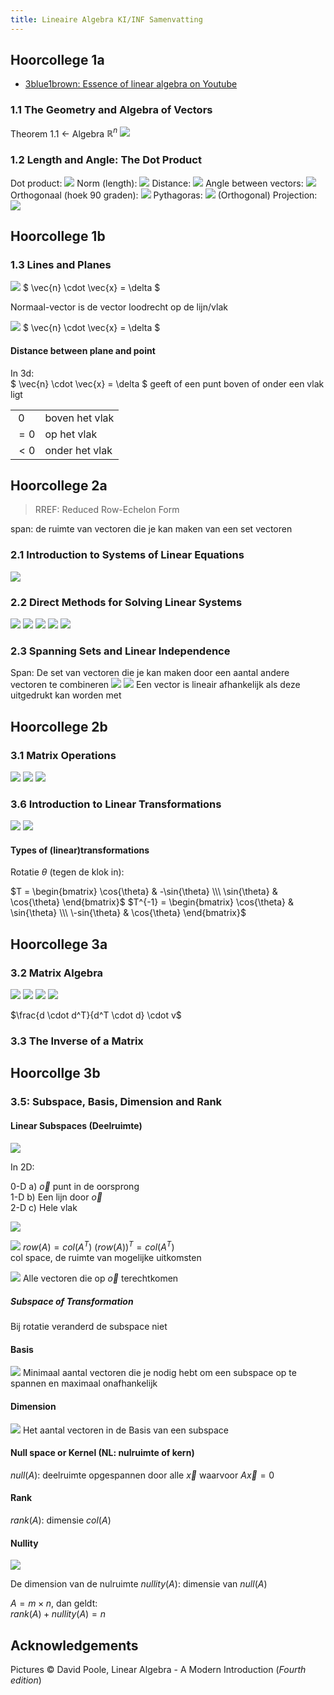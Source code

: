 ```yaml
---
title: Lineaire Algebra KI/INF Samenvatting
---
```

## Hoorcollege 1a

- [3blue1brown: Essence of linear algebra on Youtube](https://www.youtube.com/playlist?list=PLZHQObOWTQDPD3MizzM2xVFitgF8hE_ab)

### 1.1 The Geometry and Algebra of Vectors

Theorem 1.1 <- Algebra $\mathbb{R}^n$
![](1.1/rules.png)

### 1.2 Length and Angle: The Dot Product

Dot product:
![](1.2/dot.png)
Norm (length):
![](1.2/norm.png)
Distance:
![](1.2/distance.png)
Angle between vectors:
![](1.2/angle.png)
Orthogonaal (hoek 90 graden):
![](1.2/orthogonal.png)
Pythagoras:
![](1.2/pythagoras.png)
(Orthogonal) Projection:
![](1.2/projectie.png)

## Hoorcollege 1b

### 1.3 Lines and Planes

![](1.3/table12.png)
$ \vec{n} \cdot \vec{x} = \delta $

Normaal-vector is de vector loodrecht op de lijn/vlak

![](1.3/table13.png)
$ \vec{n} \cdot \vec{x} = \delta $

#### Distance between plane and point



In 3d:<br>
$ \vec{n} \cdot \vec{x} = \delta $ geeft of een punt boven of onder een vlak ligt

|||
|---|---|
|$\> 0$ | boven het vlak|
|$= 0$ | op het vlak|
|$< 0$ | onder het vlak|

## Hoorcollege 2a

> RREF: Reduced Row-Echelon Form

span: de ruimte van vectoren die je kan maken van een set vectoren

### 2.1 Introduction to Systems of Linear Equations

![](2.1/lin_eq.png)

### 2.2 Direct Methods for Solving Linear Systems

![](2.2/REF.png)
![](2.2/ref_operation.png)
![](2.2/rref.png)
![](2.2/rank.png)
![](2.2/free_vars.png)

### 2.3 Spanning Sets and Linear Independence

Span:
De set van vectoren die je kan maken door een aantal andere vectoren te combineren
![](2.3/span.png)
![](2.3/lin_in_dependent.png)
Een vector is lineair afhankelijk als deze uitgedrukt kan worden met 

## Hoorcollege 2b

### 3.1 Matrix Operations

![](3.1/matrix_product.png)
![](3.1/matrix_transpose.png)
![](3.1/matrix_symmetric.png)

### 3.6 Introduction to Linear Transformations

![](3.6/linear_trans.png)
![](3.6/inverse_trans.png)

#### Types of (linear)transformations

Rotatie $\theta$ (tegen de klok in):

$T = \begin{bmatrix} 
\cos{\theta} & -\sin{\theta} \\\ 
\sin{\theta} & \cos{\theta} 
\end{bmatrix}$
$T^{-1} = \begin{bmatrix} 
\cos{\theta} & \sin{\theta} \\\ 
\-sin{\theta} & \cos{\theta} 
\end{bmatrix}$

## Hoorcollege 3a

### 3.2 Matrix Algebra

![](3.2/matrix_alg.png)
![](3.2/matrix_alg2.png)
![](3.2/transpose_prop.png)
![](3.2/symmetric_matrix.png)

$\frac{d \cdot d^T}{d^T \cdot d} \cdot v$


### 3.3 The Inverse of a Matrix

## Hoorcollge 3b


### 3.5: Subspace, Basis, Dimension and Rank

#### Linear Subspaces (Deelruimte)

![](3.5/subspace.png)

In 2D:

0-D a) $\vec{o}$ punt in de oorsprong <br/>
1-D b) Een lijn door $\vec{o}$ <br/>
2-D c) Hele vlak

![](3.5/subspace_def.png)

![](3.5/row_col_space.png)
$row(A) = col(A^T)$ $(row(A))^T = col(A^T)$ <br/>
col space, de ruimte van mogelijke uitkomsten

![](3.5/nullspace.png)
Alle vectoren die op $\vec{o}$ terechtkomen

##### Subspace of Transformation

Bij rotatie veranderd de subspace niet

#### Basis

![](3.5/basis.png)
Minimaal aantal vectoren die je nodig hebt om een subspace op te spannen en maximaal onafhankelijk

#### Dimension

![](3.5/dimension.png)
Het aantal vectoren in de Basis van een subspace

#### Null space or Kernel (NL: nulruimte of kern)

$null(A):$ deelruimte opgespannen door alle $\vec{x}$ waarvoor $A\vec{x}=0$

#### Rank

$rank(A):$ dimensie $col(A)$

#### Nullity
![](3.5/nullity.png)

De dimension van de nulruimte
$nullity(A):$ dimensie van $null(A)$

$A =m \times n$, dan geldt: <br>
$rank(A) + nullity(A) = n$

## Acknowledgements

Pictures © David Poole, Linear Algebra - A Modern Introduction (*Fourth edition*)

<script type="text/x-mathjax-config">
  MathJax.Hub.Config({
    extensions: ["tex2jax.js"],
    jax: ["input/TeX", "output/HTML-CSS"],
    tex2jax: {
      inlineMath: [ ['$','$'], ["\\(","\\)"] ],
      displayMath: [ ['$$','$$'], ["\\[","\\]"] ],
      processEscapes: true
    },
    "HTML-CSS": { fonts: ["TeX"] }
  });
</script>
<script async src='https://cdnjs.cloudflare.com/ajax/libs/mathjax/2.7.5/MathJax.js' type="text/javascript"></script>
